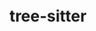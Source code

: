 ---
title: "tree-sitter"
layout: cache
categories: [package, develop-2024-11-03]
meta: {"versions": ["0.22.6"], "compilers": ["apple-clang@=15.0.0", "gcc@=10.2.1"], "oss": ["centos7", "ventura"], "platforms": ["darwin", "linux"], "targets": ["aarch64", "x86_64_v3"], "stacks": ["developer-tools-darwin", "developer-tools-manylinux2014", "root"], "num_specs": 2, "num_specs_by_stack": {"developer-tools-darwin": 1, "root": 2, "developer-tools-manylinux2014": 1}}
spec_details: [{"hash": "orpqmpyg3o57phxtctb522mqb7c44zm3", "compiler": "apple-clang@=15.0.0", "versions": ["0.22.6"], "os": "ventura", "platform": "darwin", "target": "aarch64", "variants": ["build_system=makefile"], "stacks": ["developer-tools-darwin", "root"], "size": "-", "tarball": "https://binaries.spack.io/develop-2024-11-03/build_cache/darwin-ventura-aarch64/apple-clang-15.0.0/tree-sitter-0.22.6/darwin-ventura-aarch64-apple-clang-15.0.0-tree-sitter-0.22.6-orpqmpyg3o57phxtctb522mqb7c44zm3.spack"}, {"hash": "zmnzpuw3tzzek6aqrwnt4t3kv7o2c64r", "compiler": "gcc@=10.2.1", "versions": ["0.22.6"], "os": "centos7", "platform": "linux", "target": "x86_64_v3", "variants": ["build_system=makefile"], "stacks": ["developer-tools-manylinux2014", "root"], "size": "-", "tarball": "https://binaries.spack.io/develop-2024-11-03/build_cache/linux-centos7-x86_64_v3/gcc-10.2.1/tree-sitter-0.22.6/linux-centos7-x86_64_v3-gcc-10.2.1-tree-sitter-0.22.6-zmnzpuw3tzzek6aqrwnt4t3kv7o2c64r.spack"}]
---